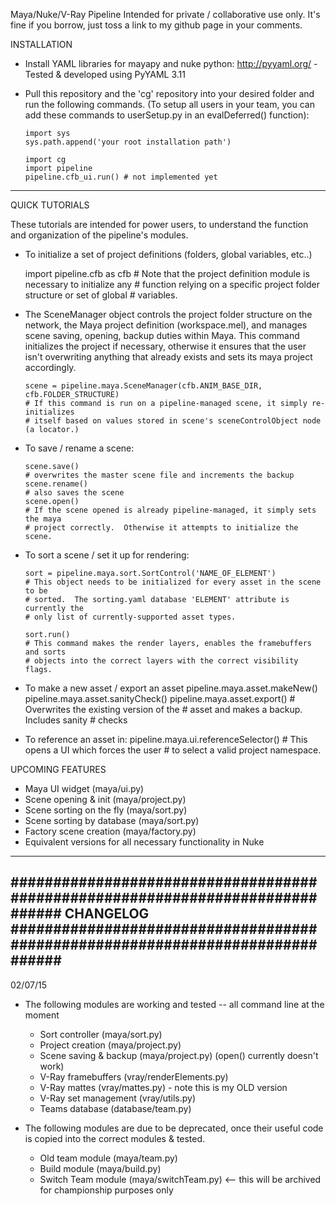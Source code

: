 Maya/Nuke/V-Ray Pipeline
Intended for private / collaborative use only.  It's fine if you borrow, just 
toss a link to my github page in your comments.

INSTALLATION
- Install YAML libraries for mayapy and nuke python:
  http://pyyaml.org/ - Tested & developed using PyYAML 3.11

- Pull this repository and the 'cg' repository into your desired folder
  and run the following commands.  (To setup all users in your team,
  you can add these commands to userSetup.py in an evalDeferred()
  function):

      import sys
      sys.path.append('your root installation path')

      import cg
      import pipeline
      pipeline.cfb_ui.run() # not implemented yet

------------------------------------------------------------------------------

QUICK TUTORIALS

These tutorials are intended for power users, to understand the function and
organization of the pipeline's modules.

- To initialize a set of project definitions (folders, global variables, etc..)
  
    import pipeline.cfb as cfb
      # Note that the project definition module is necessary to initialize any
      # function relying on a specific project folder structure or set of global
      # variables.

- The SceneManager object controls the project folder structure on the network,
  the Maya project definition (workspace.mel), and manages scene saving, opening,
  backup duties within Maya.  This command initializes the project if necessary,
  otherwise it ensures that the user isn't overwriting anything that already exists
  and sets its maya project accordingly.

      scene = pipeline.maya.SceneManager(cfb.ANIM_BASE_DIR, cfb.FOLDER_STRUCTURE)
      # If this command is run on a pipeline-managed scene, it simply re-initializes
      # itself based on values stored in scene's sceneControlObject node (a locator.)

- To save / rename a scene:

      scene.save() 
      # overwrites the master scene file and increments the backup
      scene.rename() 
      # also saves the scene
      scene.open()
      # If the scene opened is already pipeline-managed, it simply sets the maya
      # project correctly.  Otherwise it attempts to initialize the scene.

- To sort a scene / set it up for rendering:

      sort = pipeline.maya.sort.SortControl('NAME_OF_ELEMENT')
      # This object needs to be initialized for every asset in the scene to be
      # sorted.  The sorting.yaml database 'ELEMENT' attribute is currently the
      # only list of currently-supported asset types.  

      sort.run() 
      # This command makes the render layers, enables the framebuffers and sorts 
      # objects into the correct layers with the correct visibility flags.


- To make a new asset / export an asset
      pipeline.maya.asset.makeNew()
      pipeline.maya.asset.sanityCheck()
      pipeline.maya.asset.export() # Overwrites the existing version of the
                                 # asset and makes a backup. Includes sanity
                                 # checks

- To reference an asset in:
    pipeline.maya.ui.referenceSelector() # This opens a UI which forces the user
                                       # to select a valid project namespace.

UPCOMING FEATURES
- Maya UI widget            (maya/ui.py)
- Scene opening & init      (maya/project.py)
- Scene sorting on the fly  (maya/sort.py)
- Scene sorting by database (maya/sort.py)
- Factory scene creation    (maya/factory.py)
- Equivalent versions for all necessary functionality in Nuke

------------------------------------------------------------------------------
##############################################################################
CHANGELOG
##############################################################################
------------------------------------------------------------------------------
02/07/15

- The following modules are working and tested -- all command line at the moment
    - Sort controller       (maya/sort.py)
    - Project creation      (maya/project.py)
    - Scene saving & backup (maya/project.py) (open() currently doesn't work)
    - V-Ray framebuffers    (vray/renderElements.py)
    - V-Ray mattes          (vray/mattes.py) - note this is my OLD version
    - V-Ray set management  (vray/utils.py)
    - Teams database        (database/team.py)


- The following modules are due to be deprecated, once their useful code is
  copied into the correct modules & tested.
    - Old team module       (maya/team.py)
    - Build module          (maya/build.py)
    - Switch Team module    (maya/switchTeam.py) <-- this will be archived for
      championship purposes only

